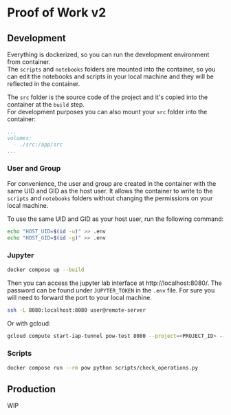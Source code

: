 # Proof of Work v2

## Development

Everything is dockerized, so you can run the development environment from container.  
The `scripts` and `notebooks` folders are mounted into the container, 
so you can edit the notebooks and scripts in your local machine and they will be reflected in the container.

The `src` folder is the source code of the project and it's copied into the container at the `build` step.  
For development purposes you can also mount your `src` folder into the container:

```yaml
...
volumes:
  - ./src:/app/src
...
```


### User and Group
For convenience, the user and group are created in the container with the same UID and GID as the host user.
It allows the container to write to the `scripts` and `notebooks` folders without changing the permissions on your local machine.  

To use the same UID and GID as your host user, run the following command:
```bash
echo "HOST_UID=$(id -u)" >> .env
echo "HOST_GID=$(id -g)" >> .env
```

### Jupyter

```bash
docker compose up --build
```

Then you can access the jupyter lab interface at http://localhost:8080/. 
The password can be found under `JUPYTER_TOKEN` in the `.env` file.
For sure you will need to forward the port to your local machine.

```bash
ssh -L 8080:localhost:8080 user@remote-server
```

Or with gcloud:

```bash
gcloud compute start-iap-tunnel pow-test 8080 --project=<PROJECT_ID> --local-host-port=localhost:8080
```

### Scripts

```bash
docker compose run --rm pow python scripts/check_operations.py
```


## Production

WIP
